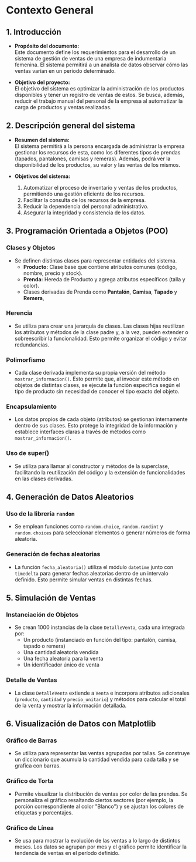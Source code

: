 # Contexto General

## 1. Introducción

- **Propósito del documento:**  
  Este documento define los requerimientos para el desarrollo de un sistema de gestión de ventas de una empresa de indumentaria femenina. El sistema permitirá a un analista de datos observar cómo las ventas varían en un periodo determinado.

- **Objetivo del proyecto:**  
  El objetivo del sistema es optimizar la administración de los productos disponibles y tener un registro de ventas de estos. Se busca, además, reducir el trabajo manual del personal de la empresa al automatizar la carga de productos y ventas realizadas.

## 2. Descripción general del sistema

- **Resumen del sistema:**  
  El sistema permitirá a la persona encargada de administrar la empresa gestionar los recursos de esta, como los diferentes tipos de prendas (tapados, pantalones, camisas y remeras). Además, podrá ver la disponibilidad de los productos, su valor y las ventas de los mismos.

- **Objetivos del sistema:**  
  1. Automatizar el proceso de inventario y ventas de los productos, permitiendo una gestión eficiente de los recursos.  
  2. Facilitar la consulta de los recursos de la empresa.  
  3. Reducir la dependencia del personal administrativo.  
  4. Asegurar la integridad y consistencia de los datos.

## 3. Programación Orientada a Objetos (POO)

### Clases y Objetos
- Se definen distintas clases para representar entidades del sistema.
  - **Producto:** Clase base que contiene atributos comunes (código, nombre, precio y stock).
  - **Prenda:** Hereda de Producto y agrega atributos específicos (talla y color).
  - Clases derivadas de Prenda como **Pantalón**, **Camisa**, **Tapado** y **Remera**, 

### Herencia
- Se utiliza para crear una jerarquía de clases. Las clases hijas reutilizan los atributos y métodos de la clase padre y, a la vez, pueden extender o sobreescribir la funcionalidad. Esto permite organizar el código y evitar redundancias.

### Polimorfismo
- Cada clase derivada implementa su propia versión del método `mostrar_informacion()`. Esto permite que, al invocar este método en objetos de distintas clases, se ejecute la función específica según el tipo de producto sin necesidad de conocer el tipo exacto del objeto.

### Encapsulamiento
- Los datos propios de cada objeto (atributos) se gestionan internamente dentro de sus clases. Esto protege la integridad de la información y establece interfaces claras a través de métodos como `mostrar_informacion()`.

### Uso de super()
- Se utiliza para llamar al constructor y métodos de la superclase, facilitando la reutilización del código y la extensión de funcionalidades en las clases derivadas.

## 4. Generación de Datos Aleatorios

### Uso de la librería `random`
- Se emplean funciones como `random.choice`, `random.randint` y `random.choices` para seleccionar elementos o generar números de forma aleatoria.

### Generación de fechas aleatorias
- La función `fecha_aleatoria()` utiliza el módulo `datetime` junto con `timedelta` para generar fechas aleatorias dentro de un intervalo definido. Esto permite simular ventas en distintas fechas.

## 5. Simulación de Ventas

### Instanciación de Objetos
- Se crean 1000 instancias de la clase `DetalleVenta`, cada una integrada por:
  - Un producto (instanciado en función del tipo: pantalón, camisa, tapado o remera)
  - Una cantidad aleatoria vendida
  - Una fecha aleatoria para la venta
  - Un identificador único de venta

### Detalle de Ventas
- La clase `DetalleVenta` extiende a `Venta` e incorpora atributos adicionales (`producto`, `cantidad` y `precio_unitario`) y métodos para calcular el total de la venta y mostrar la información detallada.

## 6. Visualización de Datos con Matplotlib

### Gráfico de Barras
- Se utiliza para representar las ventas agrupadas por tallas. Se construye un diccionario que acumula la cantidad vendida para cada talla y se grafica con barras.

### Gráfico de Torta
- Permite visualizar la distribución de ventas por color de las prendas. Se personaliza el gráfico resaltando ciertos sectores (por ejemplo, la porción correspondiente al color "Blanco") y se ajustan los colores de etiquetas y porcentajes.

### Gráfico de Línea
- Se usa para mostrar la evolución de las ventas a lo largo de distintos meses. Los datos se agrupan por mes y el gráfico permite identificar la tendencia de ventas en el período definido.
